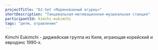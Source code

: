 ```yaml
---
projectTitle: "DJ-Set «Маринованный огурец»"
shortDescription: "Танцевальная-мотивационная-музыкальная станция"
participantId: kimchi-eukimchi
tags: "ритм, отравление"
---
```


Kimchi Eukimchi - диджейская группа из Киля, играющая корейский и евродэнс 1990-х.
